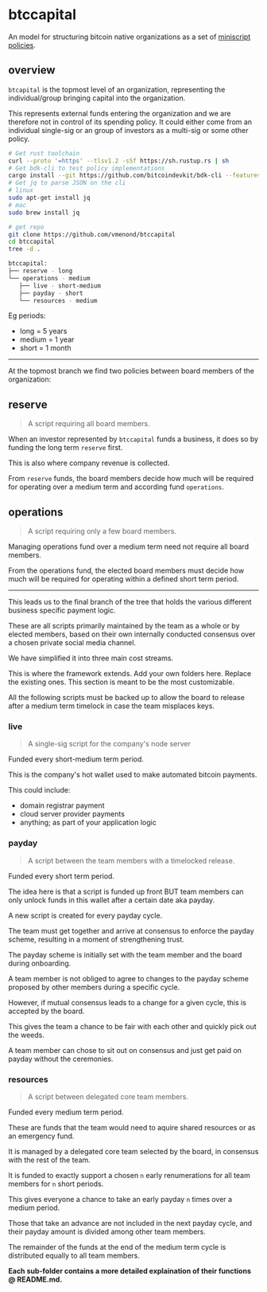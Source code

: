 # btccapital 

An model for structuring bitcoin native organizations as a set of [miniscript policies](http://bitcoin.sipa.be/miniscript/).

## overview

`btcapital` is the topmost level of an organization, representing the individual/group bringing capital into the organization.

This represents external funds entering the organization and we are therefore not in control of its spending policy. It could either come from an individual single-sig or an group of investors as a multi-sig or some other policy.


```bash
# Get rust toolchain
curl --proto '=https' --tlsv1.2 -sSf https://sh.rustup.rs | sh
# Get bdk-cli to test policy implementations
cargo install --git https://github.com/bitcoindevkit/bdk-cli --features=compiler,compact_filters
# Get jq to parse JSON on the cli
# linux
sudo apt-get install jq
# mac
sudo brew install jq

# get repo
git clone https://github.com/vmenond/btccapital
cd btccapital
tree -d .

btccapital:
├── reserve - long
└── operations - medium
   ├── live - short-medium
   ├── payday - short	   
   └── resources - medium
```

Eg periods:

- long = 5 years
- medium = 1 year
- short = 1 month

<hr>

At the topmost branch we find two policies between board members of the organization:

## reserve

> A script requiring all board members.

When an investor represented by `btccapital` funds a business, it does so by funding the long term `reserve` first.

This is also where company revenue is collected.

From `reserve` funds, the board members decide how much will be required for operating over a medium term and according fund `operations`.

## operations

> A script requiring only a few board members.

Managing operations fund over a medium term need not require all board members.

From the operations fund, the elected board members must decide how much will be required for operating within a defined short term period.

<hr>

This leads us to the final branch of the tree that holds the various different business specific payment logic.

These are all scripts primarily maintained by the team as a whole or by elected members, based on their own internally conducted consensus over a chosen private social media channel. 

We have simplified it into three main cost streams. 

This is where the framework extends. Add your own folders here. Replace the existing ones. This section is meant to be the most customizable.

All the following scripts must be backed up to allow the board to release after a medium term timelock in case the team misplaces keys.

### live

> A single-sig script for the company's node server

Funded every short-medium term period.

This is the company's hot wallet used to make automated bitcoin payments.

This could include:
- domain registrar payment
- cloud server provider payments
- anything; as part of your application logic

### payday

> A script between the team members with a timelocked release.

Funded every short term period.

The idea here is that a script is funded up front BUT team members can only unlock funds in this wallet after a certain date aka payday.

A new script is created for every payday cycle.

The team must get together and arrive at consensus to enforce the payday scheme, resulting in a moment of strengthening trust.

The payday scheme is initially set with the team member and the board during onboarding. 

A team member is not obliged to agree to changes to the payday scheme proposed by other members during a specific cycle. 

However, if mutual consensus leads to a change for a given cycle, this is accepted by the board.

This gives the team a chance to be fair with each other and quickly pick out the weeds.

A team member can chose to sit out on consensus and just get paid on payday without the ceremonies.
 
### resources

> A script between delegated core team members.

Funded every medium term period.

These are funds that the team would need to aquire shared resources or as an emergency fund.

It is managed by a delegated core team selected by the board, in consensus with the rest of the team.

It is funded to exactly support a chosen `n` early renumerations for all team members for `n` short periods.

This gives everyone a chance to take an early payday `n` times over a medium period.

Those that take an advance are not included in the next payday cycle, and their payday amount is divided among other team members. 

The remainder of the funds at the end of the medium term cycle is distributed equally to all team members.


<b>Each sub-folder contains a more detailed explaination of their functions @ README.md.</b>
